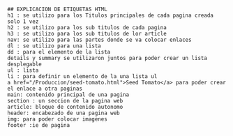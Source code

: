     ## EXPLICACION DE ETIQUETAS HTML
    h1 : se utilizo para los Titulos principales de cada pagina creada solo 1 vez
    h2 : se utilizo para los sub titulos de cada pagina
    h3 : se utilizo para los sub titulos de lor article
    nav: se utilizo para las partes donde se va colocar enlaces
    dl : se utilizo para una lista
    dd : para el elemento de la lista
    details y summary se utilizaron juntos para poder crear un lista desplegable
    ul : lista
    li : para definir un elemento de la una lista ul
    a href="/Produccion/seed-tomato.html">Seed Tomato</a> para poder crear el enlace a otra paginas
    main: contenido principal de una pagina
    section : un seccion de la pagina web
    article: bloque de contenido autonomo
    header: encabezado de una pagina web
    img: para poder colocar imagenes
    footer :ie de pagina